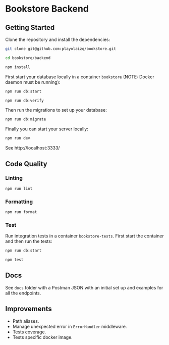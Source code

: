 # Bookstore Backend

## Getting Started

Clone the repository and install the dependencies:

```bash
git clone git@github.com:playolaizq/bookstore.git

cd bookstore/backend

npm install
```

First start your database locally in a container `bookstore` (NOTE: Docker daemon must be running):

```bash
npm run db:start

npm run db:verify
```

Then run the migrations to set up your database:

```bash
npm run db:migrate
```

Finally you can start your server locally:

```bash
npm run dev
```

See http://localhost:3333/

## Code Quality

### Linting

```bash
npm run lint
```

### Formatting

```bash
npm run format
```

### Test

Run integration tests in a container `bookstore-tests`. First start the container and then run the tests:

```bash
npm run db:start

npm test
```

## Docs

See `docs` folder with a Postman JSON with an initial set up and examples for all the endpoints.

## Improvements

- Path aliases.
- Manage unexpected error in `ErrorHandler` middleware.
- Tests coverage.
- Tests specific docker image.

